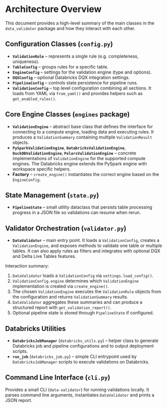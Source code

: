 # Architecture Overview

This document provides a high-level summary of the main classes in the
`data_validator` package and how they interact with each other.

## Configuration Classes (`config.py`)

- **`ValidationRule`** – represents a single rule (e.g. completeness, uniqueness).
- **`TableConfig`** – groups rules for a specific table.
- **`EngineConfig`** – settings for the validation engine (type and options).
- **`DQXConfig`** – optional Databricks DQX integration settings.
- **`PipelineConfig`** – controls state persistence for pipeline runs.
- **`ValidationConfig`** – top level configuration combining all sections. It
  loads from YAML via `from_yaml()` and provides helpers such as
  `get_enabled_rules()`.

## Core Engine Classes (`engines` package)

- **`ValidationEngine`** – abstract base class that defines the interface for
  connecting to a compute engine, loading data and executing rules. It produces a
  `ValidationSummary` containing multiple `ValidationResult` objects.
- **`PySparkValidationEngine`**, **`DatabricksValidationEngine`**,
  **`DuckDBValidationEngine`**, **`PolarsValidationEngine`** – concrete
  implementations of `ValidationEngine` for the supported compute engines.
  The Databricks engine extends the PySpark engine with workspace specific
  helpers.
- **Factory** – `create_engine()` instantiates the correct engine based on the
  `EngineConfig`.

## State Management (`state.py`)

- **`PipelineState`** – small utility dataclass that persists table processing
  progress in a JSON file so validations can resume when rerun.

## Validator Orchestration (`validator.py`)

- **`DataValidator`** – main entry point. It loads a `ValidationConfig`, creates
  a `ValidationEngine`, and exposes methods to validate one table or multiple
  tables. It can also apply rules as filters and integrates with optional DQX and
  Delta Live Tables features.

Interaction summary:

1. `DataValidator` loads a `ValidationConfig` via `settings.load_config()`.
2. `ValidationConfig.engine` determines which `ValidationEngine` implementation is
   created via `create_engine()`.
3. The chosen `ValidationEngine` executes the `ValidationRule` objects from the
   configuration and returns `ValidationSummary` results.
4. `DataValidator` aggregates these summaries and can produce a structured
   report with `get_validation_report()`.
5. Optional pipeline state is stored through `PipelineState` if configured.

## Databricks Utilities

- **`DatabricksJobManager`** (`databricks_utils.py`) – helper class to generate
  Databricks job and pipeline configurations and to output deployment scripts.
- **`run_job`** (`databricks_job.py`) – simple CLI entrypoint used by
  `DatabricksJobManager` scripts to execute validations on Databricks.

## Command Line Interface (`cli.py`)

Provides a small CLI (`data-validator`) for running validations locally. It
parses command line arguments, instantiates `DataValidator` and prints a JSON
report.

